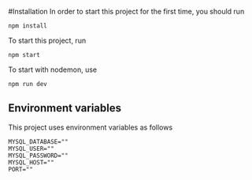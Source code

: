 

#Installation 
In order to start this project for the first time, you should run

```
npm install

```
To start this project, run
```
npm start
```
To start with nodemon, use 
```
npm run dev 
```
## Environment variables
This project uses environment variables as follows 
```
MYSQL_DATABASE=""
MYSQL_USER=""
MYSQL_PASSWORD=""
MYSQL_HOST=""
PORT=""
```
